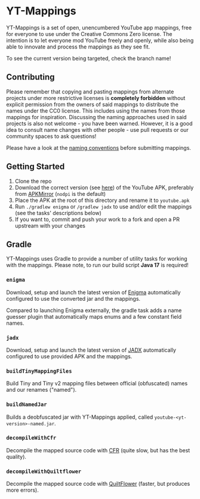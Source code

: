 # YT-Mappings
YT-Mappings is a set of open, unencumbered YouTube app mappings, free for everyone to use under the Creative Commons Zero license.
The intention is to let everyone mod YouTube freely and openly, while also being able to innovate and process the mappings as they see fit.

To see the current version being targeted, check the branch name!


## Contributing
Please remember that copying and pasting mappings from alternate projects under more restrictive licenses is **completely forbidden** without explicit permission from the owners of said mappings to distribute the names under the CC0 license.
This includes using the names from those mappings for inspiration.
Discussing the naming approaches used in said projects is also not welcome - you have been warned.
However, it is a good idea to consult name changes with other people - use pull requests or our community spaces to ask questions!

Please have a look at the [naming conventions](/CONVENTIONS.md) before submitting mappings.


## Getting Started
1. Clone the repo
2. Download the correct version (see [here](./gradle.properties)) of the YouTube APK, preferably from [APKMirror](https://www.apkmirror.com/apk/google-inc/youtube/) (`nodpi` is the default)
3. Place the APK at the root of this directory and rename it to `youtube.apk`
4. Run `./gradlew enigma` or `/gradlew jadx` to use and/or edit the mappings (see the tasks' descriptions below)
5. If you want to, commit and push your work to a fork and open a PR upstream with your changes


## Gradle
YT-Mappings uses Gradle to provide a number of utility tasks for working with the mappings.
Please note, to run our build script **Java 17** is required!

### `enigma`
Download, setup and launch the latest version of [Enigma](https://github.com/FabricMC/Enigma) automatically configured to use the converted jar and the mappings.

Compared to launching Enigma externally, the gradle task adds a name guesser plugin that automatically maps enums and a few constant field names.

### `jadx`
Download, setup and launch the latest version of [JADX](https://github.com/skylot/jadx) automatically configured to use provided APK and the mappings.

### `buildTinyMappingFiles`
Build Tiny and Tiny v2 mapping files between official (obfuscated) names and our renames ("named").

### `buildNamedJar`
Builds a deobfuscated jar with YT-Mappings applied, called `youtube-<yt-version>-named.jar`.

### `decompileWithCfr`
Decompile the mapped source code with [CFR](https://github.com/leibnitz27/cfr) (quite slow, but has the best quality).

### `decompileWithQuiltflower`
Decompile the mapped source code with [QuiltFlower](https://github.com/QuiltMC/quiltflower) (faster, but produces more errors).
